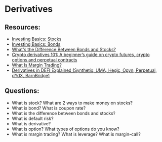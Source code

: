 # Derivatives

## Resources:

* [Investing Basics: Stocks](https://www.youtube.com/watch?v=hE2NsJGpEq4)
* [Investing Basics: Bonds](https://www.youtube.com/watch?v=IuyejHOGCro)
* [What's the Difference Between Bonds and Stocks?](https://www.youtube.com/watch?v=uI2vhCitTBw)
* [Crypto derivatives 101: A beginner’s guide on crypto futures, crypto options and perpetual contracts](https://cointelegraph.com/learn/crypto-derivatives)
* [What Is Margin Trading?](https://academy.binance.com/en/articles/what-is-margin-trading)
* [Derivatives in DEFI Explained (Synthetix, UMA, Hegic, Opyn, Perpetual, dYdX, BarnBridge)](https://www.youtube.com/watch?v=QxoqPZRw9y4)

## Questions:
* What is stock? What are 2 ways to make money on stocks?
* What is bond? What is coupon rate?
* What is the difference between bonds and stocks?
* What is default risk?
* What is derivative?
* What is option? What types of options do you know?
* What is margin trading? What is leverage? What is margin-call?
